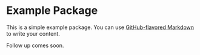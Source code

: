 # Example Package

This is a simple example package. You can use
[GitHub-flavored Markdown](https://guides.github.com/features/mastering-markdown/)
to write your content.

Follow up comes soon.